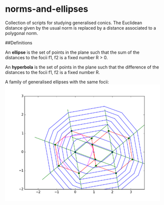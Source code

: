 # norms-and-ellipses

Collection of scripts for studying generalised conics.
The Euclidean distance given by the usual norm  is replaced 
by a distance associated to a polygonal norm. 

##Definitions

An **ellipse**  is the set of points in the plane such that the sum of the
distances to the focii f1, f2 is a fixed number R > 0.

An **hyperbola**  is the set of points in the plane such that the difference of the
distances to the focii f1, f2 is a fixed number R.


A family of generalised ellipses with the same focii:
![pic](https://github.com/macbuse/norms-and-ellipses/blob/master/ellipses.png)
